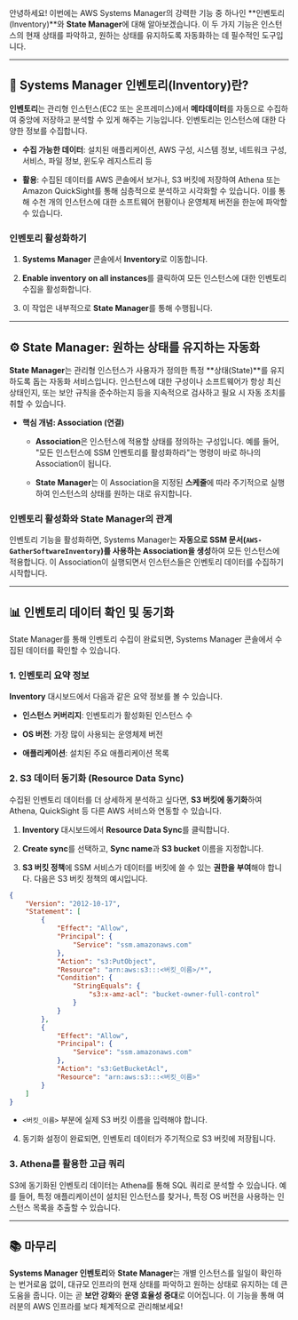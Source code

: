 
안녕하세요! 이번에는 AWS Systems Manager의 강력한 기능 중 하나인 **인벤토리(Inventory)**와 **State Manager**에 대해 알아보겠습니다. 이 두 가지 기능은 인스턴스의 현재 상태를 파악하고, 원하는 상태를 유지하도록 자동화하는 데 필수적인 도구입니다.

---

## 🧐 Systems Manager 인벤토리(Inventory)란?

**인벤토리**는 관리형 인스턴스(EC2 또는 온프레미스)에서 **메타데이터**를 자동으로 수집하여 중앙에 저장하고 분석할 수 있게 해주는 기능입니다. 인벤토리는 인스턴스에 대한 다양한 정보를 수집합니다.

- **수집 가능한 데이터**: 설치된 애플리케이션, AWS 구성, 시스템 정보, 네트워크 구성, 서비스, 파일 정보, 윈도우 레지스트리 등
    
- **활용**: 수집된 데이터를 AWS 콘솔에서 보거나, S3 버킷에 저장하여 Athena 또는 Amazon QuickSight를 통해 심층적으로 분석하고 시각화할 수 있습니다. 이를 통해 수천 개의 인스턴스에 대한 소프트웨어 현황이나 운영체제 버전을 한눈에 파악할 수 있습니다.
    

### 인벤토리 활성화하기

1. **Systems Manager** 콘솔에서 **Inventory**로 이동합니다.
    
2. **Enable inventory on all instances**를 클릭하여 모든 인스턴스에 대한 인벤토리 수집을 활성화합니다.
    
3. 이 작업은 내부적으로 **State Manager**를 통해 수행됩니다.
    

---

## ⚙️ State Manager: 원하는 상태를 유지하는 자동화

**State Manager**는 관리형 인스턴스가 사용자가 정의한 특정 **상태(State)**를 유지하도록 돕는 자동화 서비스입니다. 인스턴스에 대한 구성이나 소프트웨어가 항상 최신 상태인지, 또는 보안 규칙을 준수하는지 등을 지속적으로 검사하고 필요 시 자동 조치를 취할 수 있습니다.

- **핵심 개념: Association (연결)**
    
    - **Association**은 인스턴스에 적용할 상태를 정의하는 구성입니다. 예를 들어, "모든 인스턴스에 SSM 인벤토리를 활성화하라"는 명령이 바로 하나의 Association이 됩니다.
        
    - **State Manager**는 이 Association을 지정된 **스케줄**에 따라 주기적으로 실행하여 인스턴스의 상태를 원하는 대로 유지합니다.
        

### 인벤토리 활성화와 State Manager의 관계

인벤토리 기능을 활성화하면, Systems Manager는 **자동으로 SSM 문서(`AWS-GatherSoftwareInventory`)를 사용하는 Association을 생성**하여 모든 인스턴스에 적용합니다. 이 Association이 실행되면서 인스턴스들은 인벤토리 데이터를 수집하기 시작합니다.

---

## 📊 인벤토리 데이터 확인 및 동기화

State Manager를 통해 인벤토리 수집이 완료되면, Systems Manager 콘솔에서 수집된 데이터를 확인할 수 있습니다.

### 1. 인벤토리 요약 정보

**Inventory** 대시보드에서 다음과 같은 요약 정보를 볼 수 있습니다.

- **인스턴스 커버리지**: 인벤토리가 활성화된 인스턴스 수
    
- **OS 버전**: 가장 많이 사용되는 운영체제 버전
    
- **애플리케이션**: 설치된 주요 애플리케이션 목록
    

### 2. S3 데이터 동기화 (Resource Data Sync)

수집된 인벤토리 데이터를 더 상세하게 분석하고 싶다면, **S3 버킷에 동기화**하여 Athena, QuickSight 등 다른 AWS 서비스와 연동할 수 있습니다.

1. **Inventory** 대시보드에서 **Resource Data Sync**를 클릭합니다.
    
2. **Create sync**를 선택하고, **Sync name**과 **S3 bucket** 이름을 지정합니다.
    
3. **S3 버킷 정책**에 SSM 서비스가 데이터를 버킷에 쓸 수 있는 **권한을 부여**해야 합니다. 다음은 S3 버킷 정책의 예시입니다.

```JSON
{
    "Version": "2012-10-17",
    "Statement": [
        {
            "Effect": "Allow",
            "Principal": {
                "Service": "ssm.amazonaws.com"
            },
            "Action": "s3:PutObject",
            "Resource": "arn:aws:s3:::<버킷_이름>/*",
            "Condition": {
                "StringEquals": {
                    "s3:x-amz-acl": "bucket-owner-full-control"
                }
            }
        },
        {
            "Effect": "Allow",
            "Principal": {
                "Service": "ssm.amazonaws.com"
            },
            "Action": "s3:GetBucketAcl",
            "Resource": "arn:aws:s3:::<버킷_이름>"
        }
    ]
}
```

- `<버킷_이름>` 부분에 실제 S3 버킷 이름을 입력해야 합니다.

4. 동기화 설정이 완료되면, 인벤토리 데이터가 주기적으로 S3 버킷에 저장됩니다.

### 3. Athena를 활용한 고급 쿼리

S3에 동기화된 인벤토리 데이터는 Athena를 통해 SQL 쿼리로 분석할 수 있습니다. 예를 들어, 특정 애플리케이션이 설치된 인스턴스를 찾거나, 특정 OS 버전을 사용하는 인스턴스 목록을 추출할 수 있습니다.

---

## 📚 마무리

**Systems Manager 인벤토리**와 **State Manager**는 개별 인스턴스를 일일이 확인하는 번거로움 없이, 대규모 인프라의 현재 상태를 파악하고 원하는 상태로 유지하는 데 큰 도움을 줍니다. 이는 곧 **보안 강화**와 **운영 효율성 증대**로 이어집니다. 이 기능을 통해 여러분의 AWS 인프라를 보다 체계적으로 관리해보세요!